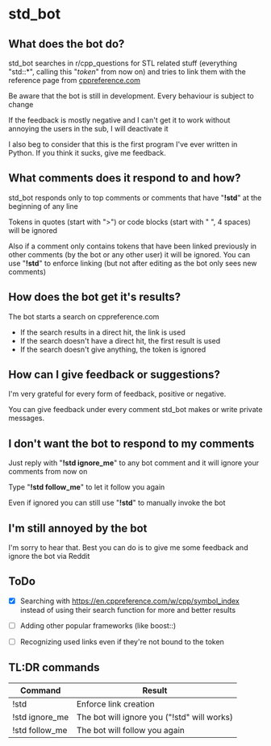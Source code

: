 # std_bot

## What does the bot do?
std_bot searches in r/cpp_questions for STL related stuff (everything "std::\*", calling this "*token*" from now on) and tries to link them with the reference page from [cppreference.com](https://en.cppreference.com/w/)

Be aware that the bot is still in development. Every behaviour is subject to change

If the feedback is mostly negative and I can't get it to work without annoying the users in the sub, I will deactivate it

I also beg to consider that this is the first program I've ever written in Python. If you think it sucks, give me feedback.

## What comments does it respond to and how?

std_bot responds only to top comments or comments that have "**!std**" at the beginning of any line

Tokens in quotes (start with ">") or code blocks (start with "    ", 4 spaces) will be ignored

Also if a comment only contains tokens that have been linked previously in other comments (by the bot or any other user) it will be ignored. You can use "**!std**" to enforce linking (but not after editing as the bot only sees new comments)

## How does the bot get it's results?

The bot starts a search on cppreference.com

- If the search results in a direct hit, the link is used
- If the search doesn't have a direct hit, the first result is used
- If the search doesn't give anything, the token is ignored

## How can I give feedback or suggestions?

I'm very grateful for every form of feedback, positive or negative.

You can give feedback under every comment std_bot makes or write private messages.

## I don't want the bot to respond to my comments

Just reply with "**!std ignore_me**" to any bot comment and it will ignore your comments from now on

Type "**!std follow_me**" to let it follow you again

Even if ignored you can still use "**!std**" to manually invoke the bot

## I'm still annoyed by the bot

I'm sorry to hear that. Best you can do is to give me some feedback and ignore the bot via Reddit

## ToDo

- [x] Searching with https://en.cppreference.com/w/cpp/symbol_index instead of using their search function for more and better results
- [ ] Adding other popular frameworks (like boost::)
- [ ] Recognizing used links even if they're not bound to the token


## TL:DR commands

| Command        | Result                                      |
| -------------- | ------------------------------------------- |
| !std           | Enforce link creation                       |
| !std ignore_me | The bot will ignore you ("!std" will works) |
| !std follow_me | The bot will follow you again               |

